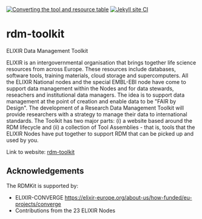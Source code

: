 [![Converting the tool and resource table](https://github.com/elixir-europe/rdm-toolkit/workflows/Converting%20the%20tool%20and%20resource%20table/badge.svg)](https://github.com/elixir-europe/rdm-toolkit/actions?query=workflow%3A%22Converting+the+tool+and+resource+table%22) [![Jekyll site CI](https://github.com/elixir-europe/rdm-toolkit/workflows/Jekyll%20site%20CI/badge.svg)](https://github.com/elixir-europe/rdm-toolkit/actions?query=workflow%3A%22Jekyll+site+CI%22)

# rdm-toolkit
ELIXIR Data Management Toolkit

ELIXIR is an intergovernmental organisation that brings together life science resources from across Europe. These resources include databases, software tools, training materials, cloud storage and supercomputers. All the ELIXIR National nodes and the special EMBL-EBI node have come to support data management within the Nodes and for data stewards, reseachers and institutional data managers. The idea is to support data management at the point of creation and enable data to be "FAIR by Design". The development of a Research Data Management Toolkit will provide researchers with a strategy to manage their data to international standards. The Toolkit has two major parts: (i) a website based around the RDM lifecycle and (ii) a collection of Tool Assemblies - that is, tools that the ELIXIR Nodes have put together to support RDM that can be picked up and used by you.

Link to website:  [rdm-toolkit](https://rdm.elixir-europe.org/)

## Acknowledgements

The RDMKit is supported by:
- ELIXIR-CONVERGE https://elixir-europe.org/about-us/how-funded/eu-projects/converge
- Contributions from the 23 ELIXIR Nodes
